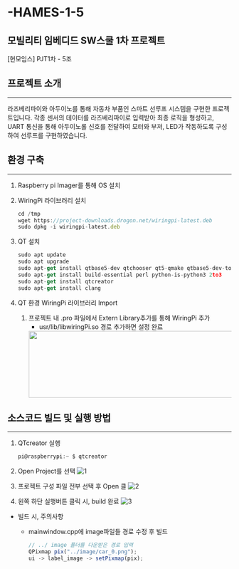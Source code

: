 # -HAMES-1-5
## 모빌리티 임베디드 SW스쿨 1차 프로젝트
[현모임스] PJT1차 - 5조

## 프로젝트 소개

---

라즈베리파이와 아두이노를 통해 자동차 부품인 스마트 선루프 시스템을 구현한 프로젝트입니다. 각종 센서의 데이터를 라즈베리파이로 입력받아 최종 로직을 형성하고, UART 통신을 통해 아두이노롤 신호를 전달하여 모터와 부저, LED가 작동하도록 구성하여 선루프를 구현하였습니다.
   
## 환경 구축

---

1. Raspberry pi Imager를 통해 OS 설치
2. WiringPi 라이브러리 설치
    
    ```jsx
    cd /tmp
    wget https://project-downloads.drogon.net/wiringpi-latest.deb
    sudo dpkg -i wiringpi-latest.deb
    ```
    
3. QT 설치
    
    ```jsx
    sudo apt update
    sudo apt upgrade
    sudo apt-get install qtbase5-dev qtchooser qt5-qmake qtbase5-dev-tools
    sudo apt-get install build-essential perl python-is-python3 2to3
    sudo apt-get install qtcreator
    sudo apt-get install clang
    ```
    
4. QT 환경 WiringPi 라이브러리 Import
    1. 프로젝트 내 .pro 파일에서 Extern Library추가를 통해 WiringPi 추가
        - usr/lib/libwiringPi.so 경로 추가하면 설정 완료
         <img src="https://github.com/JINK004/HAMES_1_5/assets/87352996/c0d14be8-b845-47a8-b2d2-d0014444ebc8.png" width="500" height="150"/>



## 소스코드 빌드 및 실행 방법

---

1. QTcreator 실행
    
    ```jsx
    pi@raspberrypi:~ $ qtcreator
    ```
    
2. Open Project를 선택
   ![1](https://github.com/JINK004/HAMES_1_5/assets/87352996/5a05346c-4dca-44ce-b8b3-6be4ba9d7b32)

    
3. 프로젝트 구성 파일 전부 선택 후 Open 클
   ![2](https://github.com/JINK004/HAMES_1_5/assets/87352996/90db76d9-7c56-4b5c-87a0-4e15312aa0d7)

    
4. 왼쪽 하단 실행버튼 클릭 시, build 완료
   ![3](https://github.com/JINK004/HAMES_1_5/assets/87352996/5d7a8da6-d708-406c-bb1e-934e6e030e90)

- 빌드 시, 주의사항
    - mainwindow.cpp에 image파일들 경로 수정 후 빌드
        
        ```jsx
        // ../ image 폴더를 다운받은 경로 입력
        QPixmap pix("../image/car_0.png");
        ui -> label_image -> setPixmap(pix);
        ```
